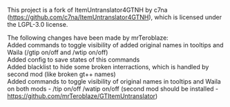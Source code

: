 This project is a fork of ItemUntranslator4GTNH by c7na (https://github.com/c7na/ItemUntranslator4GTNH), which is licensed under the LGPL-3.0 license.

The following changes have been made by mrTeroblaze:  
Added commands to toggle visibility of added original names in tooltips and Waila (/gtip on/off and /wtip on/off)  
Added config to save states of this commands  
Added blacklist to hide some broken interractions, which is handled by second mod (like broken gt++ names)  
Added commands to toggle visibility of original names in tooltips and Waila on both mods - /tip on/off /watip on/off (second mod should be installed - https://github.com/mrTeroblaze/GTItemUntranslator)
